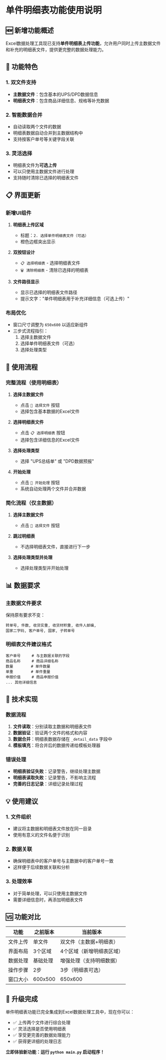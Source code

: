 # 单件明细表功能使用说明

## 🆕 新增功能概述

Excel数据处理工具现已支持**单件明细表上传功能**，允许用户同时上传主数据文件和补充的明细表文件，提供更完整的数据处理能力。

## 🎯 功能特色

### 1. 双文件支持
- **主数据文件**：包含基本的UPS/DPD数据信息
- **明细表文件**：包含商品详细信息、规格等补充数据

### 2. 智能数据合并
- 自动读取两个文件的数据
- 明细表数据自动合并到主数据结构中
- 支持按客户单号等关键字段关联

### 3. 灵活选择
- 明细表文件为**可选上传**
- 可以只使用主数据文件进行处理
- 支持随时清除已选择的明细表文件

## 📋 界面更新

### 新增UI组件
1. **明细表上传区域**
   - 标题：`2. 选择单件明细表文件（可选）`
   - 橙色边框突出显示

2. **双按钮设计**
   - `📋 选择明细表` - 选择明细表文件
   - `🗑️ 清除明细表` - 清除已选择的明细表

3. **文件路径显示**
   - 显示已选择的明细表文件路径
   - 提示文字："单件明细表用于补充详细信息（可选上传）"

### 布局优化
- 窗口尺寸调整为 `650x600` 以适应新组件
- 三步式流程指引：
  1. 选择主数据文件
  2. 选择单件明细表文件（可选）
  3. 选择处理类型

## 🚀 使用流程

### 完整流程（使用明细表）
1. **选择主数据文件**
   - 点击 `📁 选择文件` 按钮
   - 选择包含基本数据的Excel文件

2. **选择明细表文件**
   - 点击 `📋 选择明细表` 按钮
   - 选择包含详细信息的Excel文件

3. **选择处理类型**
   - 选择 "UPS总结单" 或 "DPD数据预报"

4. **开始处理**
   - 点击 `🚀 开始处理` 按钮
   - 系统自动处理两个文件并合并数据

### 简化流程（仅主数据）
1. **选择主数据文件**
   - 点击 `📁 选择文件` 按钮

2. **跳过明细表**
   - 不选择明细表文件，直接进行下一步

3. **选择处理类型并处理**
   - 选择处理类型并开始处理

## 📊 数据要求

### 主数据文件要求
保持原有要求不变：
```
转单号, 件数, 收货实重, 收货材积重, 收件人邮编, 
国家二字码, 客户单号, 国家, 子转单号
```

### 明细表文件建议格式
```
客户单号     # 与主数据关联的字段
商品名称     # 商品详细名称
数量        # 单件数量
单重        # 单件重量
申报价值     # 商品申报价值
... 其他详细信息
```

## 🔧 技术实现

### 数据流程
1. **文件读取**：分别读取主数据和明细表文件
2. **数据验证**：验证两个文件的格式和内容
3. **数据合并**：明细表数据存储在 `_detail_data` 字段中
4. **模板填充**：将合并后的数据传递给模板处理器

### 错误处理
- **明细表验证失败**：记录警告，继续处理主数据
- **明细表读取失败**：记录警告，不影响主流程
- **完善的日志记录**：详细记录处理过程

## 💡 使用建议

### 1. 文件组织
- 建议将主数据和明细表文件放在同一目录
- 使用有意义的文件名便于识别

### 2. 数据关联
- 确保明细表中的客户单号与主数据中的客户单号一致
- 这样便于后续数据关联和分析

### 3. 处理效率
- 对于简单处理，可以只使用主数据文件
- 需要详细信息时，再添加明细表文件

## 🆚 功能对比

| 功能 | 之前版本 | 当前版本 |
|------|----------|----------|
| 文件上传 | 单文件 | 双文件（主数据+明细表） |
| 界面布局 | 3个区域 | 4个区域（新增明细表区域） |
| 数据处理 | 基础处理 | 增强处理（支持明细数据） |
| 操作步骤 | 2步 | 3步（明细表可选） |
| 窗口大小 | 600x500 | 650x600 |

## 🎉 升级完成

单件明细表功能已完全集成到Excel数据处理工具中，现在你可以：

- ✅ 上传两个文件进行综合处理
- ✅ 灵活选择是否使用明细表
- ✅ 享受更完善的数据处理能力
- ✅ 获得更详细的处理日志

**立即体验新功能：运行 `python main.py` 启动程序！**